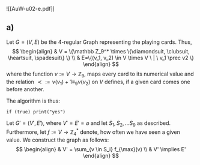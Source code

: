 ![[AuW-u02-e.pdf]]

## a)

Let $G = (V, E)$ be the 4-regular Graph representing the playing cards. Thus,$$
\begin{align}
& V = \{\mathbb Z_9^* \times \{\diamondsuit, \clubsuit, \heartsuit, \spadesuit\} \} \\
& E=\{(v_1, v_2) \in V \times V \ | \ v_1 \prec v2 \}
\end{align}
$$where the function $\nu := V \rightarrow \mathbb Z_9$, maps every card to its numerical value and the relation $\prec := \nu(v_1) + 1 \equiv_9 \nu(v_2)$ on $V$ defines, if a given card comes one before another. 

The algorithm is thus:
```
if (true) print("yes")
```

Let $G'=(V', E')$, where $V' = E' = \varnothing$ and let $S_1, S_2, \dots S_9$ as described. Furthermore, let $f:= V \rightarrow \mathbb Z_4^*$ denote, how often we have seen a given value. We construct the graph as follows:
$$
\begin{align}
& V' = \sum_{v \in S_i} f_{\max}(v) \\
& V' \implies E' 
\end{align}
$$
